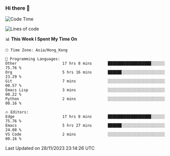 ### Hi there 👋

<!--
**nicehiro/nicehiro** is a ✨ _special_ ✨ repository because its `README.md` (this file) appears on your GitHub profile.

Here are some ideas to get you started:

- 🔭 I’m currently working on ...
- 🌱 I’m currently learning ...
- 👯 I’m looking to collaborate on ...
- 🤔 I’m looking for help with ...
- 💬 Ask me about ...
- 📫 How to reach me: ...
- 😄 Pronouns: ...
- ⚡ Fun fact: ...
-->

<!--START_SECTION:waka-->
![Code Time](http://img.shields.io/badge/Code%20Time-106%20hrs%2029%20mins-blue)

![Lines of code](https://img.shields.io/badge/From%20Hello%20World%20I%27ve%20Written-2.6%20million%20lines%20of%20code-blue)

📊 **This Week I Spent My Time On** 

```text
🕑︎ Time Zone: Asia/Hong_Kong

💬 Programming Languages: 
Other                    17 hrs 8 mins       ███████████████████░░░░░░   75.76 % 
Org                      5 hrs 16 mins       ██████░░░░░░░░░░░░░░░░░░░   23.29 % 
Git                      7 mins              ░░░░░░░░░░░░░░░░░░░░░░░░░   00.57 % 
Emacs Lisp               3 mins              ░░░░░░░░░░░░░░░░░░░░░░░░░   00.22 % 
Python                   2 mins              ░░░░░░░░░░░░░░░░░░░░░░░░░   00.16 % 

🔥 Editors: 
Edge                     17 hrs 8 mins       ███████████████████░░░░░░   75.76 % 
Emacs                    5 hrs 27 mins       ██████░░░░░░░░░░░░░░░░░░░   24.08 % 
VS Code                  2 mins              ░░░░░░░░░░░░░░░░░░░░░░░░░   00.16 % 
```


 Last Updated on 28/11/2023 23:14:26 UTC
<!--END_SECTION:waka-->
